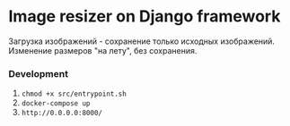 # Image resizer on Django framework
Загрузка изображений - сохранение только исходных изображений. Изменение размеров "на лету", без сохранения.
### Development
1. ```chmod +x src/entrypoint.sh```
2. ```docker-compose up```
3. ```http://0.0.0.0:8000/```

